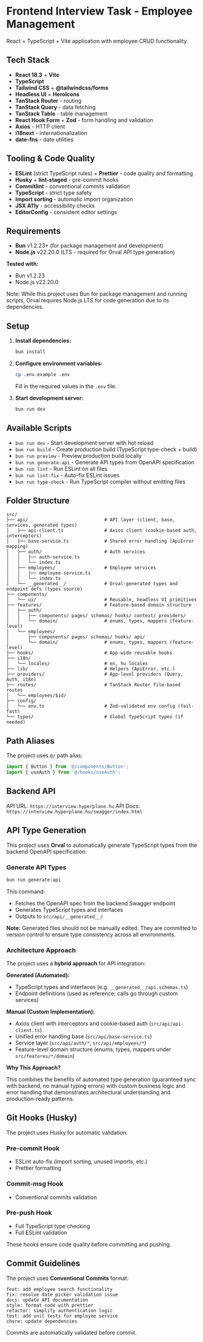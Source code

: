 # Frontend Interview Task - Employee Management

React + TypeScript + Vite application with employee CRUD functionality.

## Tech Stack

- **React 18.3** + **Vite**
- **TypeScript**
- **Tailwind CSS** + **@tailwindcss/forms**
- **Headless UI** + **HeroIcons**
- **TanStack Router** - routing
- **TanStack Query** - data fetching
- **TanStack Table** - table management
- **React Hook Form** + **Zod** - form handling and validation
- **Axios** - HTTP client
- **i18next** - internationalization
- **date-fns** - date utilities

## Tooling & Code Quality

- **ESLint** (strict TypeScript rules) + **Prettier** - code quality and formatting
- **Husky** + **lint-staged** - pre-commit hooks
- **Commitlint** - conventional commits validation
- **TypeScript** - strict type safety
- **Import sorting** - automatic import organization
- **JSX A11y** - accessibility checks
- **EditorConfig** - consistent editor settings

## Requirements

- **Bun** v1.2.23+ (for package management and development)
- **Node.js** v22.20.0 (LTS - required for Orval API type generation)

**Tested with:**

- Bun v1.2.23
- Node.js v22.20.0

Note: While this project uses Bun for package management and running scripts, Orval requires Node.js LTS for code generation due to its dependencies.

## Setup

1. **Install dependencies:**

   ```bash
   bun install
   ```

2. **Configure environment variables:**

   ```bash
   cp .env.example .env
   ```

   Fill in the required values in the `.env` file.

3. **Start development server:**

   ```bash
   bun run dev
   ```

## Available Scripts

- `bun run dev` - Start development server with hot reload
- `bun run build` - Create production build (TypeScript type-check + build)
- `bun run preview` - Preview production build locally
- `bun run generate:api` - Generate API types from OpenAPI specification
- `bun run lint` - Run ESLint on all files
- `bun run lint:fix` - Auto-fix ESLint issues
- `bun run type-check` - Run TypeScript compiler without emitting files

## Folder Structure

```
src/
├── api/                            # API layer (client, base, services, generated types)
│   ├── api-client.ts               # Axios client (cookie-based auth, interceptors)
│   ├── base-service.ts             # Shared error handling (ApiError mapping)
│   ├── auth/                       # Auth services
│   │   ├── auth-service.ts
│   │   └── index.ts
│   ├── employees/                  # Employee services
│   │   ├── employee-service.ts
│   │   └── index.ts
│   └── __generated__/              # Orval-generated types and endpoint defs (types source)
├── components/
│   └── ui/                         # Reusable, headless UI primitives
├── features/                       # Feature-based domain structure
│   ├── auth/
│   │   ├── components/ pages/ schemas/ hooks/ context/ providers/
│   │   └── domain/                 # enums, types, mappers (feature-level)
│   └── employees/
│       ├── components/ pages/ schemas/ hooks/ api/
│       └── domain/                 # enums, types, mappers (feature-level)
├── hooks/                          # App-wide reusable hooks
├── i18n/
│   └── locales/                    # en, hu locales
├── lib/                            # Helpers (ApiError, etc.)
├── providers/                      # App-level providers (Query, Auth, i18n)
├── routes/                         # TanStack Router file-based routes
│   └── employees/$id/
├── config/
│   └── env.ts                      # Zod-validated env config (fail-fast)
└── types/                          # Global TypeScript types (if needed)
```

## Path Aliases

The project uses `@/` path alias:

```typescript
import { Button } from '@/components/Button';
import { useAuth } from '@/hooks/useAuth';
```

## Backend API

API URL: `https://interview.hyperplane.hu`
API Docs: `https://interview.hyperplane.hu/swagger/index.html`

## API Type Generation

This project uses **Orval** to automatically generate TypeScript types from the backend OpenAPI specification.

### Generate API Types

```bash
bun run generate:api
```

This command:

- Fetches the OpenAPI spec from the backend Swagger endpoint
- Generates TypeScript types and interfaces
- Outputs to `src/api/__generated__/`

**Note:** Generated files should not be manually edited. They are committed to version control to ensure type consistency across all environments.

### Architecture Approach

The project uses a **hybrid approach** for API integration:

**Generated (Automated):**

- TypeScript types and interfaces (e.g. `__generated__/api.schemas.ts`)
- Endpoint definitions (used as reference; calls go through custom services)

**Manual (Custom Implementation):**

- Axios client with interceptors and cookie-based auth (`src/api/api-client.ts`)
- Unified error handling base (`src/api/base-service.ts`)
- Service layer (`src/api/auth/*`, `src/api/employees/*`)
- Feature-level domain structure (enums, types, mappers under `src/features/*/domain`)

**Why This Approach?**

This combines the benefits of automated type generation (guaranteed sync with backend, no manual typing errors) with custom business logic and error handling that demonstrates architectural understanding and production-ready patterns.

## Git Hooks (Husky)

The project uses Husky for automatic validation:

### Pre-commit Hook

- ESLint auto-fix (import sorting, unused imports, etc.)
- Prettier formatting

### Commit-msg Hook

- Conventional commits validation

### Pre-push Hook

- Full TypeScript type checking
- Full ESLint validation

These hooks ensure code quality before committing and pushing.

## Commit Guidelines

The project uses **Conventional Commits** format:

```
feat: add employee search functionality
fix: resolve date picker validation issue
docs: update API documentation
style: format code with prettier
refactor: simplify authentication logic
test: add unit tests for employee service
chore: update dependencies
```

Commits are automatically validated before commit.
